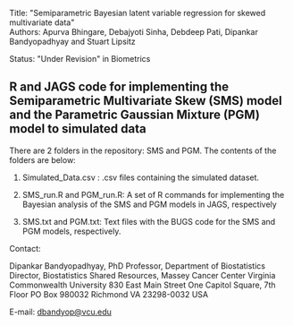 Title:   "Semiparametric Bayesian latent variable regression for skewed multivariate data"  	        
Authors:  Apurva Bhingare, Debajyoti Sinha, Debdeep Pati, Dipankar Bandyopadhyay and Stuart Lipsitz

Status:  "Under Revision" in Biometrics


## R and JAGS code for implementing the Semiparametric Multivariate Skew (SMS) model and the Parametric Gaussian Mixture (PGM) model to simulated data


There are 2 folders in the repository: SMS and PGM. The contents of the folders are below:


1) Simulated_Data.csv : .csv files containing the simulated dataset. 

2) SMS_run.R and PGM_run.R:  A set of R commands for implementing the Bayesian analysis of the SMS and PGM models in JAGS, respectively

3) SMS.txt and PGM.txt:      Text files with the BUGS code for the SMS and PGM models, respectively.



Contact: 

Dipankar Bandyopadhyay, PhD
Professor, Department of Biostatistics
Director, Biostatistics Shared Resources, Massey Cancer Center
Virginia Commonwealth University
830 East Main Street
One Capitol Square, 7th Floor
PO Box 980032
Richmond
VA 23298-0032
USA

E-mail: dbandyop@vcu.edu

